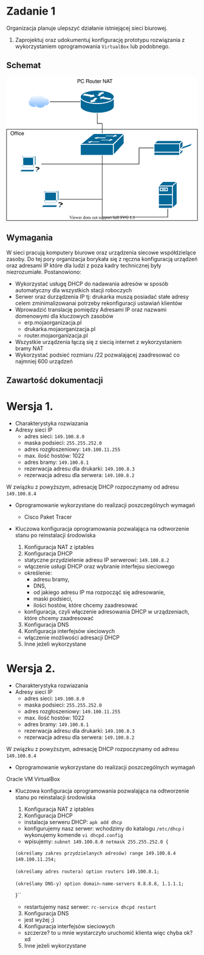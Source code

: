 # Zadanie 1

Organizacja planuje ulepszyć działanie istniejącej sieci biurowej.

1. Zaprojektuj oraz udokumentuj konfigurację prototypu rozwiązania z wykorzystaniem oprogramowania ``VirtualBox`` lub podobnego. 

## Schemat

![zadanie 1](office.svg)

## Wymagania

W sieci pracują komputery biurowe oraz urządzenia siecowe współdzielące zasoby. Do tej pory organizacja borykała się z ręczna konfiguracją urządzeń oraz adresami IP które dla ludzi z poza kadry technicznej były niezrozumiałe. Postanowiono:

* Wykorzystać usługę DHCP do nadawania adresów w sposób automatyczny dla wszystkich stacji roboczych
* Serwer oraz durządzenia IP tj: drukarka muszą posiadać stałe adresy celem zminimalizowanai potrzeby rekonfiguracji ustawiań klientów
* Wprowadzić translację pomiędzy Adresami IP oraz nazwami domenowymi dla kluczowych zasobów
   - erp.mojaorganizacja.pl
   - drukarka.mojaorganizacja.pl
   - router.mojaorganizacja.pl
* Wszystkie urządzenia łączą się z siecią internet z wykorzystaniem bramy NAT
* Wykorzystać podsieć rozmiaru /22 pozwalającej zaadresować co najmniej 600 urządzeń

## Zawartość dokumentacji

# Wersja 1.

 * Charakterystyka rozwiazania 
 * Adresy sieci IP
   - adres sieci: ``149.100.8.0``
   - maska podsieci: ``255.255.252.0``
   - adres rozgłoszeniowy: ``149.100.11.255``
   - max. ilość hostów: 1022
   - adres bramy: ``149.100.8.1``
   - rezerwacja adresu dla drukarki: ``149.100.8.3``
   - rezerwacja adresu dla serwera: ``149.100.8.2``
   
 W związku z powyższym, adresację DHCP rozpoczynamy od adresu ``149.100.8.4``
 
 * Oprogramowanie wykorzystane do realizacji poszczególnych wymagań
   - Cisco Paket Tracer
   
 * Kluczowa konfiguracja oprogramowania pozwalająca na odtworzenie stanu po reinstalacji środowiska
    1. Konfiguracja NAT z iptables 
    2. Konfiguracja DHCP
    
      - statyczne przydzielenie adresu IP serwerowi: ``149.100.8.2``
      - włączenie usługi DHCP oraz wybranie interfejsu sieciowego
      - określenie:
         - adresu bramy, 
         - DNS, 
         - od jakiego adresu IP ma rozpocząć się adresowanie, 
         - maski podsieci, 
         - ilości hostów, które chcemy zaadresować
      - konfiguracja, czyli włączenie adresowania DHCP w urządzeniach, które chcemy zaadresować
      
         
    3. Konfiguracja DNS
    4. Konfiguracja interfejsów sieciowych
    
      - włączenie możliwości adresacji DHCP
      
    5. Inne jeżeli wykorzystane

# Wersja 2.

 * Charakterystyka rozwiazania 
 * Adresy sieci IP
      - adres sieci: ``149.100.8.0``
      - maska podsieci: ``255.255.252.0``
      - adres rozgłoszeniowy: ``149.100.11.255``
      - max. ilość hostów: 1022
      - adres bramy: ``149.100.8.1``
      - rezerwacja adresu dla drukarki: ``149.100.8.3``
      - rezerwacja adresu dla serwera: ``149.100.8.2``
   
 W związku z powyższym, adresację DHCP rozpoczynamy od adresu ``149.100.8.4``
 
 
 * Oprogramowanie wykorzystane do realizacji poszczególnych wymagań
 
 Oracle VM VirtualBox
 
 * Kluczowa konfiguracja oprogramowania pozwalająca na odtworzenie stanu po reinstalacji środowiska
    1. Konfiguracja NAT z iptables 
    2. Konfiguracja DHCP
      - instalacja serweru DHCP: ``apk add dhcp``
      - konfigurujemy nasz serwer: wchodzimy do katalogu ``/etc/dhcp`` i wykonujemy komende ``vi dhcpd.config``
      - wpisujemy: ``subnet 149.100.8.0 netmask 255.255.252.0 {``
      
       (określamy zakres przydzielanych adresów) range 149.100.8.4 149.100.11.254;
       
       (określamy adres routera) option routers 149.100.8.1;
       
       (określamy DNS-y) option domain-name-servers 8.8.8.8, 1.1.1.1;
      }``
      
      - restartujemy nasz serwer: ``rc-service dhcpd restart``
      
      
    3. Konfiguracja DNS
      - jest wyżej ;)
      
    4. Konfiguracja interfejsów sieciowych
      - szczerze? to u mnie wystarczyło uruchomić klienta więc chyba ok? xd 
    5. Inne jeżeli wykorzystane
